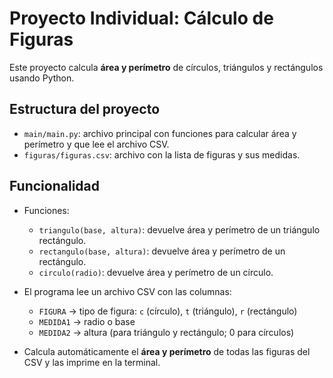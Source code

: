 # Proyecto Individual: Cálculo de Figuras

Este proyecto calcula **área y perímetro** de círculos, triángulos y rectángulos usando Python.

## Estructura del proyecto

- `main/main.py`: archivo principal con funciones para calcular área y perímetro y que lee el archivo CSV.
- `figuras/figuras.csv`: archivo con la lista de figuras y sus medidas.

## Funcionalidad

- Funciones:
  - `triangulo(base, altura)`: devuelve área y perímetro de un triángulo rectángulo.
  - `rectangulo(base, altura)`: devuelve área y perímetro de un rectángulo.
  - `circulo(radio)`: devuelve área y perímetro de un círculo.

- El programa lee un archivo CSV con las columnas:
  - `FIGURA` → tipo de figura: `c` (círculo), `t` (triángulo), `r` (rectángulo)
  - `MEDIDA1` → radio o base
  - `MEDIDA2` → altura (para triángulo y rectángulo; 0 para círculos)

- Calcula automáticamente el **área y perímetro** de todas las figuras del CSV y las imprime en la terminal.

